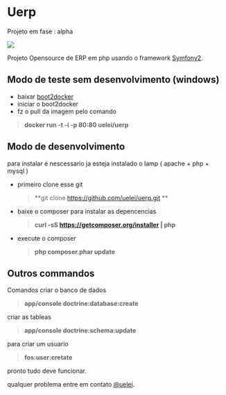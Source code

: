 Uerp
========================
Projeto em fase : alpha  

![](https://raw.githubusercontent.com/uelei/uerp/master/screenshot.png)


Projeto Opensource de ERP em php usando o framework [Symfony2](http://symfony.com/).


Modo de teste sem desenvolvimento (windows)
----------------------------------------

  * baixar [boot2docker](http://boot2docker.io)
  * iniciar o boot2docker
  * fz o pull da imagem pelo comando
   > **docker run -t -i -p 80:80 uelei/uerp**


Modo de desenvolvimento
---------------------------------------------

para instalar é nescessario ja esteja instalado o lamp ( apache + php + mysql )

* primeiro clone esse git

  > **git clone https://github.com/uelei/uerp.git **

* baixe o composer para instalar as depencencias

  > **curl -sS https://getcomposer.org/installer | php**

* execute o composer

  > **php composer.phar update**


Outros commandos
---------------------------------------------

Comandos criar o banco de dados

  > **app/console doctrine:database:create**

criar as tableas

> **app/console doctrine:schema:update**

para criar um usuario

> **fos:user:cretate**

pronto tudo deve funcionar.

qualquer problema entre em contato [@uelei](https://twitter.com/uelei).
